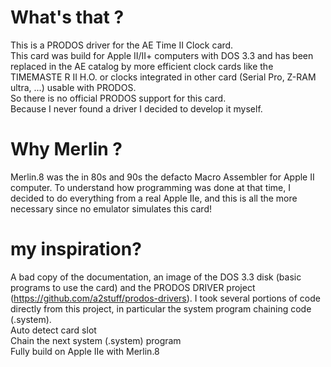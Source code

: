 # What's that ?
This is a PRODOS driver for the AE Time II Clock card.  
This card was build for Apple II/II+ computers with DOS 3.3 and has been replaced in the AE catalog by more efficient clock cards like the TIMEMASTE R II H.O. or clocks integrated in other card (Serial Pro, Z-RAM ultra, ...) usable with PRODOS.  
So there is no official PRODOS support for this card.  
Because I never found a driver I decided to develop it myself.  
# Why Merlin ?
Merlin.8 was the in 80s and 90s the defacto Macro Assembler for Apple II computer. To understand how programming was done at that time, I decided to do everything from a real Apple IIe, and this is all the more necessary since no emulator simulates this card!  
# my inspiration?
A bad copy of the documentation, an image of the DOS 3.3 disk (basic programs to use the card) and the PRODOS DRIVER project (https://github.com/a2stuff/prodos-drivers). I took several portions of code directly from this project, in particular the system program chaining code (.system).  
Auto detect card slot  
Chain the next system (.system) program  
Fully build on Apple IIe with Merlin.8  
